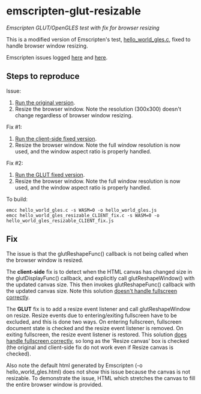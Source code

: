 # emscripten-glut-resizable
*Emscripten GLUT/OpenGLES test with fix for browser resizing*

This is a modified version of Emscripten's test, [hello_world_gles.c](https://github.com/kripken/emscripten/blob/incoming/tests/hello_world_gles.c), fixed to handle browser window resizing.

Emscripten issues logged [here](https://github.com/kripken/emscripten/issues/7133) and [here](https://github.com/emscripten-core/emscripten/pull/9835).

## Steps to reproduce
Issue:
1. [Run the original version](https://erik-larsen.github.io/emscripten-glut-resizable/hello_world_gles.html).
2. Resize the browser window.  Note the resolution (300x300) doesn't change regardless of browser window resizing.

Fix #1:
1. [Run the client-side fixed version](https://erik-larsen.github.io/emscripten-glut-resizable/hello_world_gles_resizable_CLIENT_fix.html).
2. Resize the browser window.  Note the full window resolution is now used, and the window aspect ratio is properly handled.

Fix #2:
1. [Run the GLUT fixed version](https://erik-larsen.github.io/emscripten-glut-resizable/hello_world_gles_resizable_GLUT_fix.html).
2. Resize the browser window.  Note the full window resolution is now used, and the window aspect ratio is properly handled.

To build:
```
emcc hello_world_gles.c -s WASM=0 -o hello_world_gles.js
emcc hello_world_gles_resizable_CLIENT_fix.c -s WASM=0 -o hello_world_gles_resizable_CLIENT_fix.js
```

## Fix
The issue is that the glutReshapeFunc() callback is not being called when the browser window is resized.

The **client-side** fix is to detect when the HTML canvas has changed size in the glutDisplayFunc() callback, and explicitly call glutReshapeWindow() with the updated canvas size. This then invokes glutReshapeFunc() callback with the updated canvas size.  Note this solution [doesn't handle fullscreen correctly](https://erik-larsen.github.io/emscripten-glut-resizable/hello_world_gles_resizable_CLIENT_fix_default.html).

The **GLUT** fix is to add a resize event listener and call glutReshapeWindow on resize.  Resize events due to entering/exiting fullscreen have to be excluded, and this is done two ways.  On entering fullscreen, fullscreen document state is checked and the resize event listener is removed.  On exiting fullscreen, the resize event listener is restored.  This solution [does handle fullscreen correctly](https://erik-larsen.github.io/emscripten-glut-resizable/hello_world_gles_resizable_GLUT_fix_default.html), so long as the 'Resize canvas' box is checked (the original and client-side fix do not work even if Resize canvas is checked).

Also note the default html generated by Emscripten (-o hello_world_gles.html) does not show this issue because the canvas is not resizable.  To demonstrate the issue, HTML which stretches the canvas to fill the entire browser window is provided.
